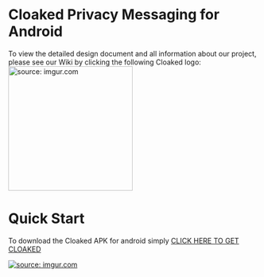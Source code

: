 # Cloaked Privacy Messaging for Android
To view the detailed design document and all information about our project, please see our Wiki by clicking the following Cloaked logo:
[<img src="https://i.imgur.com/3KkVkQ6.png" title="source: imgur.com" height =250/>](https://github.com/kbarry91/CloakedApp/wiki) 

# Quick Start
To download the Cloaked APK for android simply [CLICK HERE TO GET CLOAKED](https://github.com/kbarry91/CloakedApp/raw/master/app-debug.apk)

<a href="https://imgur.com/0cLiuM6"><img src="https://i.imgur.com/0cLiuM6.jpg" title="source: imgur.com" /></a>



